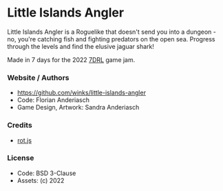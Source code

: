 # Little Islands Angler

​Little Islands Angler is a Roguelike that doesn't send you into a dungeon - no, you're catching fish and fighting predators on the open sea. Progress through the levels and find the elusive jaguar shark!

Made in 7 days for the 2022 [7DRL](https://7drl.com) game jam.

### Website / Authors

  * https://github.com/winks/little-islands-angler
  * Code: Florian Anderiasch
  * Game Design, Artwork: Sandra Anderiasch

### Credits

  * [rot.js](https://github.com/ondras/rot.js)

### License

  * Code: BSD 3-Clause
  * Assets: (c) 2022
